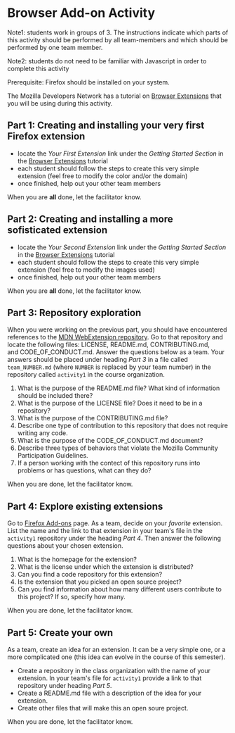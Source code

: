 # Browser Add-on Activity

Note1: students work in groups of 3. The instructions indicate which parts of this activity should be performed 
by all team-members and which should be performed by one team member. 

Note2: students do not need to be familiar with Javascript in order to complete this activity 

Prerequisite: Firefox should be installed on your system. 

The Mozilla Developers Network has 
a tutorial on [Browser Extensions](https://developer.mozilla.org/en-US/docs/Mozilla/Add-ons/WebExtensions) that 
you will be using during this activity. 

## Part 1: Creating and installing your very first Firefox extension 

- locate the _Your First Extension_ link under the _Getting Started Section_ in the 
[Browser Extensions](https://developer.mozilla.org/en-US/docs/Mozilla/Add-ons/WebExtensions) tutorial 
- each student should follow the steps to create this very simple extension 
(feel free to modify the color and/or the domain)  
- once finished, help out your other team members 

When you are __all__ done, let the facilitator know. 

## Part 2: Creating and installing a more sofisticated extension 

- locate the _Your Second Extension_ link under the _Getting Started Section_ in the 
[Browser Extensions](https://developer.mozilla.org/en-US/docs/Mozilla/Add-ons/WebExtensions) tutorial 
- each student should follow the steps to create this very simple extension (feel free to modify the images used) 
- once finished, help out your other team members 

When you are __all__ done, let the facilitator know. 

## Part 3: Repository exploration 

When you were working on the previous part, you should have encountered references to the 
[MDN WebExtension repository](https://github.com/mdn/webextensions-examples). 
Go to that repository and locate the following files: LICENSE, README.md, CONTRIBUTING.md,  
and CODE_OF_CONDUCT.md. Answer the questions below as a team. Your answers should be placed under heading
_Part 3_ in a file called
`team_NUMBER.md` (where `NUMBER` is replaced by your team number) in the repository called `activity1` in the 
course organization. 

1. What is the purpose of the README.md file? What kind of information should be included there?
2. What is the purpose of the LICENSE file? Does it need to be in a repository?
3. What is the purpose of the CONTRIBUTING.md file? 
4. Describe one type of contribution to this repository that does not require writing any code. 
5. What is the purpose of the CODE_OF_CONDUCT.md document? 
6. Describe three types of behaviors that violate the Mozilla Community Participation Guidelines. 
7. If a person working with the contect of this repository runs into problems or has questions, what can they do? 

When you are done, let the facilitator know. 

## Part 4: Explore existing extensions  

Go to [Firefox Add-ons](https://addons.mozilla.org/en-US/firefox/) page. As a team, decide on your _favorite_ 
extension. List the name and the link to that extension in your team's file in the `activity1` repository
under the heading _Part 4_. Then answer the following questions about your chosen extension. 

1. What is the homepage for the extension?
2. What is the license under which the extension is distributed?
3. Can you find a code repository for this extension? 
4. Is the extension that you picked an open source project? 
5. Can you find information about how many different users contribute to this project? If so, specify how many. 

When you are done, let the facilitator know. 

## Part 5: Create your own 

As a team, create an idea for an extension. It can be a very simple one, or a more complicated one (this idea can 
evolve in the course of this semester). 

- Create a repository in the class organization with the name of your extension. In your team's file for `activity1` 
provide a link to that repository under heading _Part 5_. 
- Create a README.md file with a description of the idea for your extension. 
- Create other files that will make this an open soure project. 

When you are done, let the facilitator know. 


